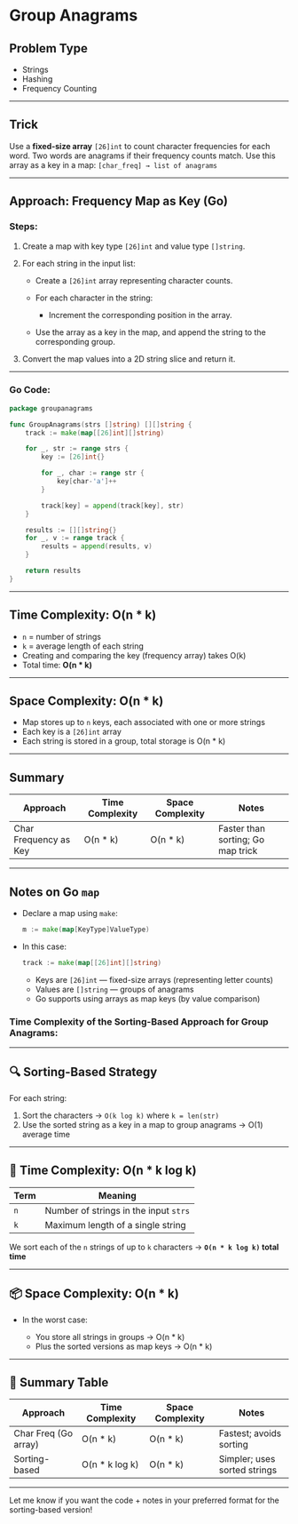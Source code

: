 # Group Anagrams

## Problem Type

* Strings
* Hashing
* Frequency Counting

---

## Trick

Use a **fixed-size array** `[26]int` to count character frequencies for each word.
Two words are anagrams if their frequency counts match.
Use this array as a key in a map:
`[char_freq] → list of anagrams`

---

## Approach: Frequency Map as Key (Go)

### Steps:

1. Create a map with key type `[26]int` and value type `[]string`.
2. For each string in the input list:

   * Create a `[26]int` array representing character counts.
   * For each character in the string:

     * Increment the corresponding position in the array.
   * Use the array as a key in the map, and append the string to the corresponding group.
3. Convert the map values into a 2D string slice and return it.

---

### Go Code:

```go
package groupanagrams

func GroupAnagrams(strs []string) [][]string {
	track := make(map[[26]int][]string)

	for _, str := range strs {
		key := [26]int{}

		for _, char := range str {
			key[char-'a']++
		}

		track[key] = append(track[key], str)
	}

	results := [][]string{}
	for _, v := range track {
		results = append(results, v)
	}

	return results
}
```

---

## Time Complexity: **O(n \* k)**

* `n` = number of strings
* `k` = average length of each string
* Creating and comparing the key (frequency array) takes O(k)
* Total time: **O(n \* k)**

---

## Space Complexity: **O(n \* k)**

* Map stores up to `n` keys, each associated with one or more strings
* Each key is a `[26]int` array
* Each string is stored in a group, total storage is O(n \* k)

---

## Summary

| Approach              | Time Complexity | Space Complexity | Notes                             |
| --------------------- | --------------- | ---------------- | --------------------------------- |
| Char Frequency as Key | O(n \* k)       | O(n \* k)        | Faster than sorting; Go map trick |

---

## Notes on Go `map`

* Declare a map using `make`:

  ```go
  m := make(map[KeyType]ValueType)
  ```

* In this case:

  ```go
  track := make(map[[26]int][]string)
  ```

  * Keys are `[26]int` — fixed-size arrays (representing letter counts)
  * Values are `[]string` — groups of anagrams
  * Go supports using arrays as map keys (by value comparison)


### Time Complexity of the **Sorting-Based** Approach for Group Anagrams:

---

## 🔍 Sorting-Based Strategy

For each string:

1. Sort the characters → `O(k log k)` where `k = len(str)`
2. Use the sorted string as a key in a map to group anagrams → O(1) average time

---

## 🔢 Time Complexity: **O(n \* k log k)**

| Term | Meaning                               |
| ---- | ------------------------------------- |
| `n`  | Number of strings in the input `strs` |
| `k`  | Maximum length of a single string     |

We sort each of the `n` strings of up to `k` characters →
**`O(n * k log k)` total time**

---

## 📦 Space Complexity: **O(n \* k)**

* In the worst case:

  * You store all strings in groups → O(n \* k)
  * Plus the sorted versions as map keys → O(n \* k)

---

## 🧠 Summary Table

| Approach             | Time Complexity | Space Complexity | Notes                        |
| -------------------- | --------------- | ---------------- | ---------------------------- |
| Char Freq (Go array) | O(n \* k)       | O(n \* k)        | Fastest; avoids sorting      |
| Sorting-based        | O(n \* k log k) | O(n \* k)        | Simpler; uses sorted strings |

---

Let me know if you want the code + notes in your preferred format for the sorting-based version!

